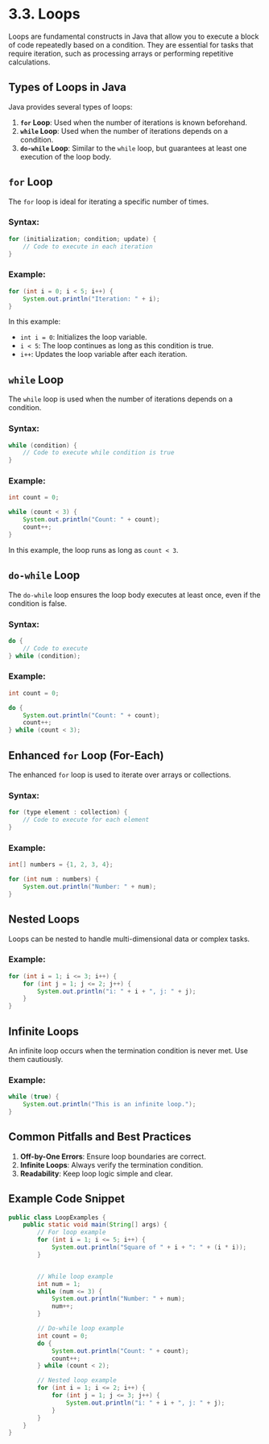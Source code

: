 # 3.3. Loops

Loops are fundamental constructs in Java that allow you to execute a block of code repeatedly based on a condition. They are essential for tasks that require iteration, such as processing arrays or performing repetitive calculations.

## Types of Loops in Java

Java provides several types of loops:

1. **`for` Loop**: Used when the number of iterations is known beforehand.
2. **`while` Loop**: Used when the number of iterations depends on a condition.
3. **`do-while` Loop**: Similar to the `while` loop, but guarantees at least one execution of the loop body.

## `for` Loop

The `for` loop is ideal for iterating a specific number of times.

### Syntax:

```java
for (initialization; condition; update) {
    // Code to execute in each iteration
}
```

### Example:

```java
for (int i = 0; i < 5; i++) {
    System.out.println("Iteration: " + i);
}
```

In this example:

- `int i = 0`: Initializes the loop variable.
- `i < 5`: The loop continues as long as this condition is true.
- `i++`: Updates the loop variable after each iteration.

## `while` Loop

The `while` loop is used when the number of iterations depends on a condition.

### Syntax:

```java
while (condition) {
    // Code to execute while condition is true
}
```

### Example:

```java
int count = 0;

while (count < 3) {
    System.out.println("Count: " + count);
    count++;
}
```

In this example, the loop runs as long as `count < 3`.

## `do-while` Loop

The `do-while` loop ensures the loop body executes at least once, even if the condition is false.

### Syntax:

```java
do {
    // Code to execute
} while (condition);
```

### Example:

```java
int count = 0;

do {
    System.out.println("Count: " + count);
    count++;
} while (count < 3);
```

## Enhanced `for` Loop (For-Each)

The enhanced `for` loop is used to iterate over arrays or collections.

### Syntax:

```java
for (type element : collection) {
    // Code to execute for each element
}
```

### Example:

```java
int[] numbers = {1, 2, 3, 4};

for (int num : numbers) {
    System.out.println("Number: " + num);
}
```

## Nested Loops

Loops can be nested to handle multi-dimensional data or complex tasks.

### Example:

```java
for (int i = 1; i <= 3; i++) {
    for (int j = 1; j <= 2; j++) {
        System.out.println("i: " + i + ", j: " + j);
    }
}
```

## Infinite Loops

An infinite loop occurs when the termination condition is never met. Use them cautiously.

### Example:

```java
while (true) {
    System.out.println("This is an infinite loop.");
}
```

## Common Pitfalls and Best Practices

1. **Off-by-One Errors**: Ensure loop boundaries are correct.
2. **Infinite Loops**: Always verify the termination condition.
3. **Readability**: Keep loop logic simple and clear.

## Example Code Snippet

```java
public class LoopExamples {
    public static void main(String[] args) {
        // For loop example
        for (int i = 1; i <= 5; i++) {
            System.out.println("Square of " + i + ": " + (i * i));
        }


        // While loop example
        int num = 1;
        while (num <= 3) {
            System.out.println("Number: " + num);
            num++;
        }

        // Do-while loop example
        int count = 0;
        do {
            System.out.println("Count: " + count);
            count++;
        } while (count < 2);

        // Nested loop example
        for (int i = 1; i <= 2; i++) {
            for (int j = 1; j <= 3; j++) {
                System.out.println("i: " + i + ", j: " + j);
            }
        }
    }
}
```
